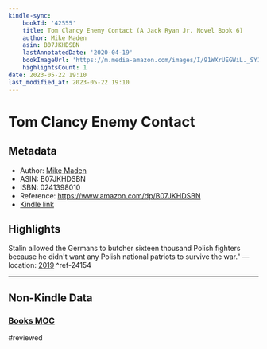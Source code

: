 ```yaml
---
kindle-sync:
    bookId: '42555'
    title: Tom Clancy Enemy Contact (A Jack Ryan Jr. Novel Book 6)
    author: Mike Maden
    asin: B07JKHDSBN
    lastAnnotatedDate: '2020-04-19'
    bookImageUrl: 'https://m.media-amazon.com/images/I/91WXrUEGWiL._SY160.jpg'
    highlightsCount: 1
date: 2023-05-22 19:10
last_modified_at: 2023-05-22 19:10
---
```


# Tom Clancy Enemy Contact

## Metadata

-   Author: [Mike Maden](https://www.amazon.comundefined)
-   ASIN: B07JKHDSBN
-   ISBN: 0241398010
-   Reference: https://www.amazon.com/dp/B07JKHDSBN
-   [Kindle link](kindle://book?action=open&asin=B07JKHDSBN)

## Highlights

Stalin allowed the Germans to butcher sixteen thousand Polish fighters because he didn't want any Polish national patriots to survive the war." — location: [2019](kindle://book?action=open&asin=B07JKHDSBN&location=2019) ^ref-24154

---

## Non-Kindle Data

### [Books MOC](Books%20MOC.md)
#reviewed